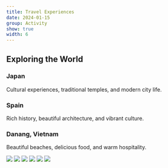 ```yaml
---
title: Travel Experiences
date: 2024-01-15
group: Activity
show: true
width: 6
---
```


## Exploring the World

### Japan
Cultural experiences, traditional temples, and modern city life.

### Spain
Rich history, beautiful architecture, and vibrant culture.

### Danang, Vietnam
Beautiful beaches, delicious food, and warm hospitality.

![](/assets/images/travel1.jpg)
![](/assets/images/travel2.jpg)
![](/assets/images/travel3.jpg)
![](/assets/images/travel4.jpg)
![](/assets/images/travel5.jpg)
![](/assets/images/travel6.jpg)
